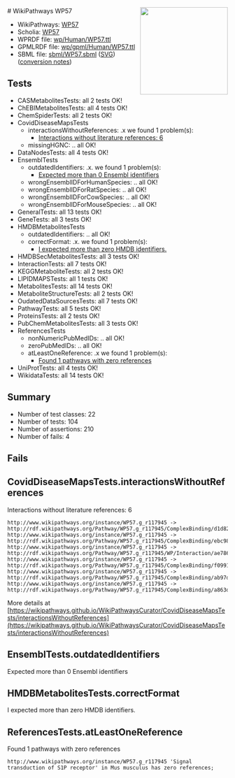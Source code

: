 <img style="float: right; width: 200px" src="../logo.png" />
# WikiPathways WP57

* WikiPathways: [WP57](https://identifiers.org/wikipathways:WP57)
* Scholia: [WP57](https://scholia.toolforge.org/wikipathways/WP57)
* WPRDF file: [wp/Human/WP57.ttl](../wp/Human/WP57.ttl)
* GPMLRDF file: [wp/gpml/Human/WP57.ttl](../wp/gpml/Human/WP57.ttl)
* SBML file: [sbml/WP57.sbml](../sbml/WP57.sbml) ([SVG](../sbml/WP57.svg)) ([conversion notes](../sbml/WP57.txt))

## Tests
* CASMetabolitesTests: all 2 tests OK!
* ChEBIMetabolitesTests: all 4 tests OK!
* ChemSpiderTests: all 2 tests OK!
* CovidDiseaseMapsTests
    * interactionsWithoutReferences: .x we found 1 problem(s):
        * [Interactions without literature references: 6](#2e295934)
    * missingHGNC: .. all OK!
* DataNodesTests: all 4 tests OK!
* EnsemblTests
    * outdatedIdentifiers: .x. we found 1 problem(s):
        * [Expected more than 0 Ensembl identifiers](#f44398b7)
    * wrongEnsemblIDForHumanSpecies: .. all OK!
    * wrongEnsemblIDForRatSpecies: .. all OK!
    * wrongEnsemblIDForCowSpecies: .. all OK!
    * wrongEnsemblIDForMouseSpecies: .. all OK!
* GeneralTests: all 13 tests OK!
* GeneTests: all 3 tests OK!
* HMDBMetabolitesTests
    * outdatedIdentifiers: .. all OK!
    * correctFormat: .x. we found 1 problem(s):
        * [I expected more than zero HMDB identifiers.](#ad154c1e)
* HMDBSecMetabolitesTests: all 3 tests OK!
* InteractionTests: all 7 tests OK!
* KEGGMetaboliteTests: all 2 tests OK!
* LIPIDMAPSTests: all 1 tests OK!
* MetabolitesTests: all 14 tests OK!
* MetaboliteStructureTests: all 2 tests OK!
* OudatedDataSourcesTests: all 7 tests OK!
* PathwayTests: all 5 tests OK!
* ProteinsTests: all 2 tests OK!
* PubChemMetabolitesTests: all 3 tests OK!
* ReferencesTests
    * nonNumericPubMedIDs: .. all OK!
    * zeroPubMedIDs: .. all OK!
    * atLeastOneReference: .x we found 1 problem(s):
        * [Found 1 pathways with zero references](#35eb778e)
* UniProtTests: all 4 tests OK!
* WikidataTests: all 14 tests OK!


## Summary

* Number of test classes: 22
* Number of tests: 104
* Number of assertions: 210
* Number of fails: 4

## Fails

<a name="2e295934" />

## CovidDiseaseMapsTests.interactionsWithoutReferences

Interactions without literature references: 6
```
http://www.wikipathways.org/instance/WP57.g_r117945 -> http://rdf.wikipathways.org/Pathway/WP57.g_r117945/ComplexBinding/d1d82
http://www.wikipathways.org/instance/WP57.g_r117945 -> http://rdf.wikipathways.org/Pathway/WP57.g_r117945/ComplexBinding/ebc98
http://www.wikipathways.org/instance/WP57.g_r117945 -> http://rdf.wikipathways.org/Pathway/WP57.g_r117945/WP/Interaction/ae786
http://www.wikipathways.org/instance/WP57.g_r117945 -> http://rdf.wikipathways.org/Pathway/WP57.g_r117945/ComplexBinding/f0991
http://www.wikipathways.org/instance/WP57.g_r117945 -> http://rdf.wikipathways.org/Pathway/WP57.g_r117945/ComplexBinding/ab97d
http://www.wikipathways.org/instance/WP57.g_r117945 -> http://rdf.wikipathways.org/Pathway/WP57.g_r117945/ComplexBinding/a863d
```

More details at [https://wikipathways.github.io/WikiPathwaysCurator/CovidDiseaseMapsTests/interactionsWithoutReferences](https://wikipathways.github.io/WikiPathwaysCurator/CovidDiseaseMapsTests/interactionsWithoutReferences)

<a name="f44398b7" />

## EnsemblTests.outdatedIdentifiers

Expected more than 0 Ensembl identifiers
<a name="ad154c1e" />

## HMDBMetabolitesTests.correctFormat

I expected more than zero HMDB identifiers.
<a name="35eb778e" />

## ReferencesTests.atLeastOneReference

Found 1 pathways with zero references
```
http://www.wikipathways.org/instance/WP57.g_r117945 'Signal transduction of S1P receptor' in Mus musculus has zero references; 
```

